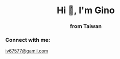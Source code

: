 <h1 align="center">Hi 👋, I'm Gino</h1>
<h3 align="center">from Taiwan</h3>

<h3 align="left">Connect with me:</h3>
<a href="iv67577@gamil.com">iv67577@gamil.com</a>
<p align="left">
</p>


